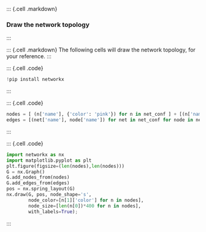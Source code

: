 
::: {.cell .markdown}
###  Draw the network topology
:::

::: {.cell .markdown}
The following cells will draw the network topology, for your reference.
:::


::: {.cell .code}
```python
!pip install networkx
```
:::


::: {.cell .code}
```python
nodes = [ (n['name'], {'color': 'pink'}) for n in net_conf ] + [(n['name'], {'color': 'lightblue'}) for n in node_conf ]
edges = [(net['name'], node['name']) for net in net_conf for node in net['nodes'] ]
```
:::


::: {.cell .code}
```python
import networkx as nx
import matplotlib.pyplot as plt
plt.figure(figsize=(len(nodes),len(nodes)))
G = nx.Graph()
G.add_nodes_from(nodes)
G.add_edges_from(edges)
pos = nx.spring_layout(G)
nx.draw(G, pos, node_shape='s',  
        node_color=[n[1]['color'] for n in nodes], 
        node_size=[len(n[0])*400 for n in nodes],  
        with_labels=True);
```
:::